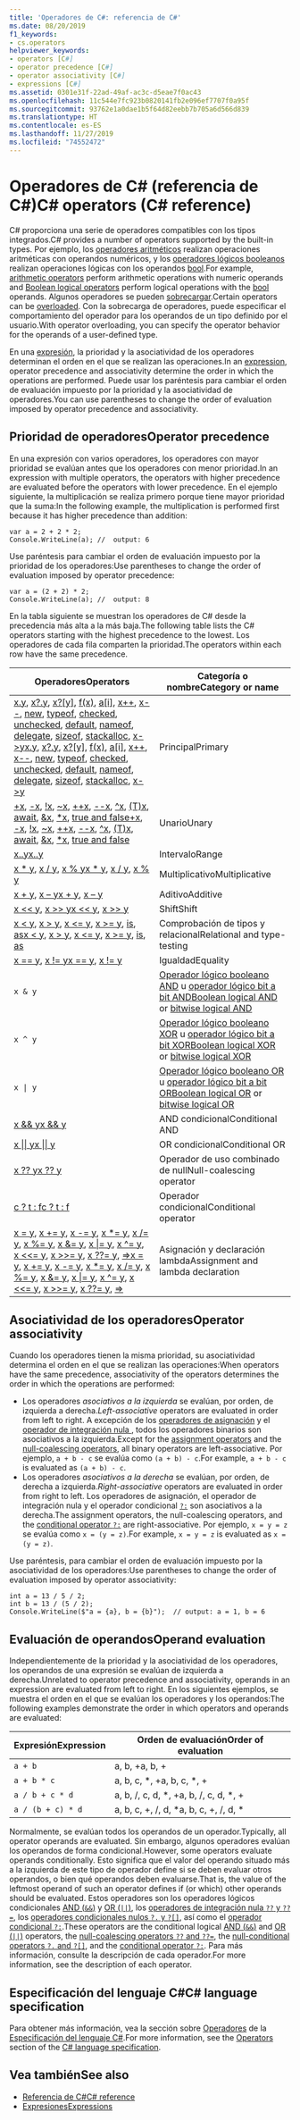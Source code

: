 ```yaml
---
title: 'Operadores de C#: referencia de C#'
ms.date: 08/20/2019
f1_keywords:
- cs.operators
helpviewer_keywords:
- operators [C#]
- operator precedence [C#]
- operator associativity [C#]
- expressions [C#]
ms.assetid: 0301e31f-22ad-49af-ac3c-d5eae7f0ac43
ms.openlocfilehash: 11c544e7fc923b0820141fb2e096ef7707f0a95f
ms.sourcegitcommit: 93762e1a0dae1b5f64d82eebb7b705a6d566d839
ms.translationtype: HT
ms.contentlocale: es-ES
ms.lasthandoff: 11/27/2019
ms.locfileid: "74552472"
---
```

# <a name="c-operators-c-reference"></a><span data-ttu-id="8aade-102">Operadores de C# (referencia de C#)</span><span class="sxs-lookup"><span data-stu-id="8aade-102">C# operators (C# reference)</span></span>

<span data-ttu-id="8aade-103">C# proporciona una serie de operadores compatibles con los tipos integrados.</span><span class="sxs-lookup"><span data-stu-id="8aade-103">C# provides a number of operators supported by the built-in types.</span></span> <span data-ttu-id="8aade-104">Por ejemplo, los [operadores aritméticos](arithmetic-operators.md) realizan operaciones aritméticas con operandos numéricos, y los [operadores lógicos booleanos](boolean-logical-operators.md) realizan operaciones lógicas con los operandos [bool](../builtin-types/bool.md).</span><span class="sxs-lookup"><span data-stu-id="8aade-104">For example, [arithmetic operators](arithmetic-operators.md) perform arithmetic operations with numeric operands and [Boolean logical operators](boolean-logical-operators.md) perform logical operations with the [bool](../builtin-types/bool.md) operands.</span></span> <span data-ttu-id="8aade-105">Algunos operadores se pueden [sobrecargar](operator-overloading.md).</span><span class="sxs-lookup"><span data-stu-id="8aade-105">Certain operators can be [overloaded](operator-overloading.md).</span></span> <span data-ttu-id="8aade-106">Con la sobrecarga de operadores, puede especificar el comportamiento del operador para los operandos de un tipo definido por el usuario.</span><span class="sxs-lookup"><span data-stu-id="8aade-106">With operator overloading, you can specify the operator behavior for the operands of a user-defined type.</span></span>

<span data-ttu-id="8aade-107">En una [expresión](../../programming-guide/statements-expressions-operators/expressions.md), la prioridad y la asociatividad de los operadores determinan el orden en el que se realizan las operaciones.</span><span class="sxs-lookup"><span data-stu-id="8aade-107">In an [expression](../../programming-guide/statements-expressions-operators/expressions.md), operator precedence and associativity determine the order in which the operations are performed.</span></span> <span data-ttu-id="8aade-108">Puede usar los paréntesis para cambiar el orden de evaluación impuesto por la prioridad y la asociatividad de operadores.</span><span class="sxs-lookup"><span data-stu-id="8aade-108">You can use parentheses to change the order of evaluation imposed by operator precedence and associativity.</span></span>

## <a name="operator-precedence"></a><span data-ttu-id="8aade-109">Prioridad de operadores</span><span class="sxs-lookup"><span data-stu-id="8aade-109">Operator precedence</span></span>

<span data-ttu-id="8aade-110">En una expresión con varios operadores, los operadores con mayor prioridad se evalúan antes que los operadores con menor prioridad.</span><span class="sxs-lookup"><span data-stu-id="8aade-110">In an expression with multiple operators, the operators with higher precedence are evaluated before the operators with lower precedence.</span></span> <span data-ttu-id="8aade-111">En el ejemplo siguiente, la multiplicación se realiza primero porque tiene mayor prioridad que la suma:</span><span class="sxs-lookup"><span data-stu-id="8aade-111">In the following example, the multiplication is performed first because it has higher precedence than addition:</span></span>

```csharp-interactive
var a = 2 + 2 * 2;
Console.WriteLine(a); //  output: 6
```

<span data-ttu-id="8aade-112">Use paréntesis para cambiar el orden de evaluación impuesto por la prioridad de los operadores:</span><span class="sxs-lookup"><span data-stu-id="8aade-112">Use parentheses to change the order of evaluation imposed by operator precedence:</span></span>

```csharp-interactive
var a = (2 + 2) * 2;
Console.WriteLine(a); //  output: 8
```

<span data-ttu-id="8aade-113">En la tabla siguiente se muestran los operadores de C# desde la precedencia más alta a la más baja.</span><span class="sxs-lookup"><span data-stu-id="8aade-113">The following table lists the C# operators starting with the highest precedence to the lowest.</span></span> <span data-ttu-id="8aade-114">Los operadores de cada fila comparten la prioridad.</span><span class="sxs-lookup"><span data-stu-id="8aade-114">The operators within each row have the same precedence.</span></span>

| <span data-ttu-id="8aade-115">Operadores</span><span class="sxs-lookup"><span data-stu-id="8aade-115">Operators</span></span> | <span data-ttu-id="8aade-116">Categoría o nombre</span><span class="sxs-lookup"><span data-stu-id="8aade-116">Category or name</span></span> |
| --------- | ---------------- |
| <span data-ttu-id="8aade-117">[x.y](member-access-operators.md#member-access-operator-), [x?.y](member-access-operators.md#null-conditional-operators--and-), [x?[y]](member-access-operators.md#null-conditional-operators--and-), [f(x)](member-access-operators.md#invocation-operator-), [a&#91;i&#93;](member-access-operators.md#indexer-operator-), [x++](arithmetic-operators.md#increment-operator-), [x--](arithmetic-operators.md#decrement-operator---), [new](new-operator.md), [typeof](type-testing-and-cast.md#typeof-operator), [checked](../keywords/checked.md), [unchecked](../keywords/unchecked.md), [default](default.md), [nameof](nameof.md), [delegate](delegate-operator.md), [sizeof](sizeof.md), [stackalloc](stackalloc.md), [x->y](pointer-related-operators.md#pointer-member-access-operator--)</span><span class="sxs-lookup"><span data-stu-id="8aade-117">[x.y](member-access-operators.md#member-access-operator-), [x?.y](member-access-operators.md#null-conditional-operators--and-), [x?[y]](member-access-operators.md#null-conditional-operators--and-), [f(x)](member-access-operators.md#invocation-operator-), [a&#91;i&#93;](member-access-operators.md#indexer-operator-), [x++](arithmetic-operators.md#increment-operator-), [x--](arithmetic-operators.md#decrement-operator---), [new](new-operator.md), [typeof](type-testing-and-cast.md#typeof-operator), [checked](../keywords/checked.md), [unchecked](../keywords/unchecked.md), [default](default.md), [nameof](nameof.md), [delegate](delegate-operator.md), [sizeof](sizeof.md), [stackalloc](stackalloc.md), [x->y](pointer-related-operators.md#pointer-member-access-operator--)</span></span> | <span data-ttu-id="8aade-118">Principal</span><span class="sxs-lookup"><span data-stu-id="8aade-118">Primary</span></span> |
| <span data-ttu-id="8aade-119">[+x](arithmetic-operators.md#unary-plus-and-minus-operators), [-x](arithmetic-operators.md#unary-plus-and-minus-operators), [\!x](boolean-logical-operators.md#logical-negation-operator-), [~x](bitwise-and-shift-operators.md#bitwise-complement-operator-), [++x](arithmetic-operators.md#increment-operator-), [--x](arithmetic-operators.md#decrement-operator---), [^x](member-access-operators.md#index-from-end-operator-), [(T)x](type-testing-and-cast.md#cast-operator-), [await](await.md), [&x](pointer-related-operators.md#address-of-operator-), [\*x](pointer-related-operators.md#pointer-indirection-operator-), [true and false](true-false-operators.md)</span><span class="sxs-lookup"><span data-stu-id="8aade-119">[+x](arithmetic-operators.md#unary-plus-and-minus-operators), [-x](arithmetic-operators.md#unary-plus-and-minus-operators), [\!x](boolean-logical-operators.md#logical-negation-operator-), [~x](bitwise-and-shift-operators.md#bitwise-complement-operator-), [++x](arithmetic-operators.md#increment-operator-), [--x](arithmetic-operators.md#decrement-operator---), [^x](member-access-operators.md#index-from-end-operator-), [(T)x](type-testing-and-cast.md#cast-operator-), [await](await.md), [&x](pointer-related-operators.md#address-of-operator-), [\*x](pointer-related-operators.md#pointer-indirection-operator-), [true and false](true-false-operators.md)</span></span> | <span data-ttu-id="8aade-120">Unario</span><span class="sxs-lookup"><span data-stu-id="8aade-120">Unary</span></span> |
| [<span data-ttu-id="8aade-121">x..y</span><span class="sxs-lookup"><span data-stu-id="8aade-121">x..y</span></span>](member-access-operators.md#range-operator-) | <span data-ttu-id="8aade-122">Intervalo</span><span class="sxs-lookup"><span data-stu-id="8aade-122">Range</span></span> |
| <span data-ttu-id="8aade-123">[x \* y](arithmetic-operators.md#multiplication-operator-), [x / y](arithmetic-operators.md#division-operator-), [x % y](arithmetic-operators.md#remainder-operator-)</span><span class="sxs-lookup"><span data-stu-id="8aade-123">[x \* y](arithmetic-operators.md#multiplication-operator-), [x / y](arithmetic-operators.md#division-operator-), [x % y](arithmetic-operators.md#remainder-operator-)</span></span> | <span data-ttu-id="8aade-124">Multiplicativo</span><span class="sxs-lookup"><span data-stu-id="8aade-124">Multiplicative</span></span>|
| <span data-ttu-id="8aade-125">[x + y](arithmetic-operators.md#addition-operator-), [x – y](arithmetic-operators.md#subtraction-operator--)</span><span class="sxs-lookup"><span data-stu-id="8aade-125">[x + y](arithmetic-operators.md#addition-operator-), [x – y](arithmetic-operators.md#subtraction-operator--)</span></span> | <span data-ttu-id="8aade-126">Aditivo</span><span class="sxs-lookup"><span data-stu-id="8aade-126">Additive</span></span> |
| <span data-ttu-id="8aade-127">[x \<\<  y](bitwise-and-shift-operators.md#left-shift-operator-), [x >> y](bitwise-and-shift-operators.md#right-shift-operator-)</span><span class="sxs-lookup"><span data-stu-id="8aade-127">[x \<\<  y](bitwise-and-shift-operators.md#left-shift-operator-), [x >> y](bitwise-and-shift-operators.md#right-shift-operator-)</span></span> | <span data-ttu-id="8aade-128">Shift</span><span class="sxs-lookup"><span data-stu-id="8aade-128">Shift</span></span> |
| <span data-ttu-id="8aade-129">[x \< y](comparison-operators.md#less-than-operator-), [x > y](comparison-operators.md#greater-than-operator-), [x \<= y](comparison-operators.md#less-than-or-equal-operator-), [x >= y](comparison-operators.md#greater-than-or-equal-operator-), [is](type-testing-and-cast.md#is-operator), [as](type-testing-and-cast.md#as-operator)</span><span class="sxs-lookup"><span data-stu-id="8aade-129">[x \< y](comparison-operators.md#less-than-operator-), [x > y](comparison-operators.md#greater-than-operator-), [x \<= y](comparison-operators.md#less-than-or-equal-operator-), [x >= y](comparison-operators.md#greater-than-or-equal-operator-), [is](type-testing-and-cast.md#is-operator), [as](type-testing-and-cast.md#as-operator)</span></span> | <span data-ttu-id="8aade-130">Comprobación de tipos y relacional</span><span class="sxs-lookup"><span data-stu-id="8aade-130">Relational and type-testing</span></span> |
| <span data-ttu-id="8aade-131">[x == y](equality-operators.md#equality-operator-), [x != y](equality-operators.md#inequality-operator-)</span><span class="sxs-lookup"><span data-stu-id="8aade-131">[x == y](equality-operators.md#equality-operator-), [x != y](equality-operators.md#inequality-operator-)</span></span> | <span data-ttu-id="8aade-132">Igualdad</span><span class="sxs-lookup"><span data-stu-id="8aade-132">Equality</span></span> |
| `x & y` | <span data-ttu-id="8aade-133">[Operador lógico booleano AND](boolean-logical-operators.md#logical-and-operator-) u [operador lógico bit a bit AND](bitwise-and-shift-operators.md#logical-and-operator-)</span><span class="sxs-lookup"><span data-stu-id="8aade-133">[Boolean logical AND](boolean-logical-operators.md#logical-and-operator-) or [bitwise logical AND](bitwise-and-shift-operators.md#logical-and-operator-)</span></span> |
| `x ^ y` | <span data-ttu-id="8aade-134">[Operador lógico booleano XOR](boolean-logical-operators.md#logical-exclusive-or-operator-) u [operador lógico bit a bit XOR](bitwise-and-shift-operators.md#logical-exclusive-or-operator-)</span><span class="sxs-lookup"><span data-stu-id="8aade-134">[Boolean logical XOR](boolean-logical-operators.md#logical-exclusive-or-operator-) or [bitwise logical XOR](bitwise-and-shift-operators.md#logical-exclusive-or-operator-)</span></span> |
| <code>x &#124; y</code> | <span data-ttu-id="8aade-135">[Operador lógico booleano OR](boolean-logical-operators.md#logical-or-operator-) u [operador lógico bit a bit OR](bitwise-and-shift-operators.md#logical-or-operator-)</span><span class="sxs-lookup"><span data-stu-id="8aade-135">[Boolean logical OR](boolean-logical-operators.md#logical-or-operator-) or [bitwise logical OR](bitwise-and-shift-operators.md#logical-or-operator-)</span></span> |
| [<span data-ttu-id="8aade-136">x && y</span><span class="sxs-lookup"><span data-stu-id="8aade-136">x && y</span></span>](boolean-logical-operators.md#conditional-logical-and-operator-) | <span data-ttu-id="8aade-137">AND condicional</span><span class="sxs-lookup"><span data-stu-id="8aade-137">Conditional AND</span></span> |
| [<span data-ttu-id="8aade-138">x &#124;&#124; y</span><span class="sxs-lookup"><span data-stu-id="8aade-138">x &#124;&#124; y</span></span>](boolean-logical-operators.md#conditional-logical-or-operator-) | <span data-ttu-id="8aade-139">OR condicional</span><span class="sxs-lookup"><span data-stu-id="8aade-139">Conditional OR</span></span> |
| [<span data-ttu-id="8aade-140">x ?? y</span><span class="sxs-lookup"><span data-stu-id="8aade-140">x ?? y</span></span>](null-coalescing-operator.md) | <span data-ttu-id="8aade-141">Operador de uso combinado de null</span><span class="sxs-lookup"><span data-stu-id="8aade-141">Null-coalescing operator</span></span> |
| [<span data-ttu-id="8aade-142">c ? t : f</span><span class="sxs-lookup"><span data-stu-id="8aade-142">c ? t : f</span></span>](conditional-operator.md) | <span data-ttu-id="8aade-143">Operador condicional</span><span class="sxs-lookup"><span data-stu-id="8aade-143">Conditional operator</span></span> |
| <span data-ttu-id="8aade-144">[x = y](assignment-operator.md), [x += y](arithmetic-operators.md#compound-assignment), [x -= y](arithmetic-operators.md#compound-assignment), [x \*= y](arithmetic-operators.md#compound-assignment), [x /= y](arithmetic-operators.md#compound-assignment), [x %= y](arithmetic-operators.md#compound-assignment), [x &= y](boolean-logical-operators.md#compound-assignment), [x &#124;= y](boolean-logical-operators.md#compound-assignment), [x ^= y](boolean-logical-operators.md#compound-assignment), [x <<= y](bitwise-and-shift-operators.md#compound-assignment), [x >>= y](bitwise-and-shift-operators.md#compound-assignment), [x ??= y](null-coalescing-operator.md), [=>](lambda-operator.md)</span><span class="sxs-lookup"><span data-stu-id="8aade-144">[x = y](assignment-operator.md), [x += y](arithmetic-operators.md#compound-assignment), [x -= y](arithmetic-operators.md#compound-assignment), [x \*= y](arithmetic-operators.md#compound-assignment), [x /= y](arithmetic-operators.md#compound-assignment), [x %= y](arithmetic-operators.md#compound-assignment), [x &= y](boolean-logical-operators.md#compound-assignment), [x &#124;= y](boolean-logical-operators.md#compound-assignment), [x ^= y](boolean-logical-operators.md#compound-assignment), [x <<= y](bitwise-and-shift-operators.md#compound-assignment), [x >>= y](bitwise-and-shift-operators.md#compound-assignment), [x ??= y](null-coalescing-operator.md), [=>](lambda-operator.md)</span></span> | <span data-ttu-id="8aade-145">Asignación y declaración lambda</span><span class="sxs-lookup"><span data-stu-id="8aade-145">Assignment and lambda declaration</span></span> |

## <a name="operator-associativity"></a><span data-ttu-id="8aade-146">Asociatividad de los operadores</span><span class="sxs-lookup"><span data-stu-id="8aade-146">Operator associativity</span></span>

<span data-ttu-id="8aade-147">Cuando los operadores tienen la misma prioridad, su asociatividad determina el orden en el que se realizan las operaciones:</span><span class="sxs-lookup"><span data-stu-id="8aade-147">When operators have the same precedence, associativity of the operators determines the order in which the operations are performed:</span></span>

- <span data-ttu-id="8aade-148">Los operadores *asociativos a la izquierda* se evalúan, por orden, de izquierda a derecha.</span><span class="sxs-lookup"><span data-stu-id="8aade-148">*Left-associative* operators are evaluated in order from left to right.</span></span> <span data-ttu-id="8aade-149">A excepción de los [operadores de asignación](assignment-operator.md) y el [operador de integración nula ](null-coalescing-operator.md), todos los operadores binarios son asociativos a la izquierda.</span><span class="sxs-lookup"><span data-stu-id="8aade-149">Except for the [assignment operators](assignment-operator.md) and the [null-coalescing operators](null-coalescing-operator.md), all binary operators are left-associative.</span></span> <span data-ttu-id="8aade-150">Por ejemplo, `a + b - c` se evalúa como `(a + b) - c`.</span><span class="sxs-lookup"><span data-stu-id="8aade-150">For example, `a + b - c` is evaluated as `(a + b) - c`.</span></span>
- <span data-ttu-id="8aade-151">Los operadores *asociativos a la derecha* se evalúan, por orden, de derecha a izquierda.</span><span class="sxs-lookup"><span data-stu-id="8aade-151">*Right-associative* operators are evaluated in order from right to left.</span></span> <span data-ttu-id="8aade-152">Los operadores de asignación, el operador de integración nula y el operador condicional [ `?:`](conditional-operator.md) son asociativos a la derecha.</span><span class="sxs-lookup"><span data-stu-id="8aade-152">The assignment operators, the null-coalescing operators, and the [conditional operator `?:`](conditional-operator.md) are right-associative.</span></span> <span data-ttu-id="8aade-153">Por ejemplo, `x = y = z` se evalúa como `x = (y = z)`.</span><span class="sxs-lookup"><span data-stu-id="8aade-153">For example, `x = y = z` is evaluated as `x = (y = z)`.</span></span>

<span data-ttu-id="8aade-154">Use paréntesis, para cambiar el orden de evaluación impuesto por la asociatividad de los operadores:</span><span class="sxs-lookup"><span data-stu-id="8aade-154">Use parentheses to change the order of evaluation imposed by operator associativity:</span></span>

```csharp-interactive
int a = 13 / 5 / 2;
int b = 13 / (5 / 2);
Console.WriteLine($"a = {a}, b = {b}");  // output: a = 1, b = 6
```

## <a name="operand-evaluation"></a><span data-ttu-id="8aade-155">Evaluación de operandos</span><span class="sxs-lookup"><span data-stu-id="8aade-155">Operand evaluation</span></span>

<span data-ttu-id="8aade-156">Independientemente de la prioridad y la asociatividad de los operadores, los operandos de una expresión se evalúan de izquierda a derecha.</span><span class="sxs-lookup"><span data-stu-id="8aade-156">Unrelated to operator precedence and associativity, operands in an expression are evaluated from left to right.</span></span> <span data-ttu-id="8aade-157">En los siguientes ejemplos, se muestra el orden en el que se evalúan los operadores y los operandos:</span><span class="sxs-lookup"><span data-stu-id="8aade-157">The following examples demonstrate the order in which operators and operands are evaluated:</span></span>

| <span data-ttu-id="8aade-158">Expresión</span><span class="sxs-lookup"><span data-stu-id="8aade-158">Expression</span></span> | <span data-ttu-id="8aade-159">Orden de evaluación</span><span class="sxs-lookup"><span data-stu-id="8aade-159">Order of evaluation</span></span> |
| ---------- | ------------------- |
|`a + b`|<span data-ttu-id="8aade-160">a, b, +</span><span class="sxs-lookup"><span data-stu-id="8aade-160">a, b, +</span></span>|
|`a + b * c`|<span data-ttu-id="8aade-161">a, b, c, \*, +</span><span class="sxs-lookup"><span data-stu-id="8aade-161">a, b, c, \*, +</span></span>|
|`a / b + c * d`|<span data-ttu-id="8aade-162">a, b, /, c, d, \*, +</span><span class="sxs-lookup"><span data-stu-id="8aade-162">a, b, /, c, d, \*, +</span></span>|
|`a / (b + c) * d`|<span data-ttu-id="8aade-163">a, b, c, +, /, d, \*</span><span class="sxs-lookup"><span data-stu-id="8aade-163">a, b, c, +, /, d, \*</span></span>|

<span data-ttu-id="8aade-164">Normalmente, se evalúan todos los operandos de un operador.</span><span class="sxs-lookup"><span data-stu-id="8aade-164">Typically, all operator operands are evaluated.</span></span> <span data-ttu-id="8aade-165">Sin embargo, algunos operadores evalúan los operandos de forma condicional.</span><span class="sxs-lookup"><span data-stu-id="8aade-165">However, some operators evaluate operands conditionally.</span></span> <span data-ttu-id="8aade-166">Esto significa que el valor del operando situado más a la izquierda de este tipo de operador define si se deben evaluar otros operandos, o bien qué operandos deben evaluarse.</span><span class="sxs-lookup"><span data-stu-id="8aade-166">That is, the value of the leftmost operand of such an operator defines if (or which) other operands should be evaluated.</span></span> <span data-ttu-id="8aade-167">Estos operadores son los operadores lógicos condicionales [AND (`&&`)](boolean-logical-operators.md#conditional-logical-and-operator-) y [OR (`||`)](boolean-logical-operators.md#conditional-logical-or-operator-), los [operadores de integración nula `??` y `??=`](null-coalescing-operator.md), los [operadores condicionales nulos `?.` y `?[]`](member-access-operators.md#null-conditional-operators--and-), así como el [operador condicional `?:`](conditional-operator.md).</span><span class="sxs-lookup"><span data-stu-id="8aade-167">These operators are the conditional logical [AND (`&&`)](boolean-logical-operators.md#conditional-logical-and-operator-) and [OR (`||`)](boolean-logical-operators.md#conditional-logical-or-operator-) operators, the [null-coalescing operators `??` and `??=`](null-coalescing-operator.md), the [null-conditional operators `?.` and `?[]`](member-access-operators.md#null-conditional-operators--and-), and the [conditional operator `?:`](conditional-operator.md).</span></span> <span data-ttu-id="8aade-168">Para más información, consulte la descripción de cada operador.</span><span class="sxs-lookup"><span data-stu-id="8aade-168">For more information, see the description of each operator.</span></span>

## <a name="c-language-specification"></a><span data-ttu-id="8aade-169">Especificación del lenguaje C#</span><span class="sxs-lookup"><span data-stu-id="8aade-169">C# language specification</span></span>

<span data-ttu-id="8aade-170">Para obtener más información, vea la sección sobre [Operadores](~/_csharplang/spec/expressions.md#operators) de la [Especificación del lenguaje C#](~/_csharplang/spec/introduction.md).</span><span class="sxs-lookup"><span data-stu-id="8aade-170">For more information, see the [Operators](~/_csharplang/spec/expressions.md#operators) section of the [C# language specification](~/_csharplang/spec/introduction.md).</span></span>

## <a name="see-also"></a><span data-ttu-id="8aade-171">Vea también</span><span class="sxs-lookup"><span data-stu-id="8aade-171">See also</span></span>

- [<span data-ttu-id="8aade-172">Referencia de C#</span><span class="sxs-lookup"><span data-stu-id="8aade-172">C# reference</span></span>](../index.md)
- [<span data-ttu-id="8aade-173">Expresiones</span><span class="sxs-lookup"><span data-stu-id="8aade-173">Expressions</span></span>](../../programming-guide/statements-expressions-operators/expressions.md)
